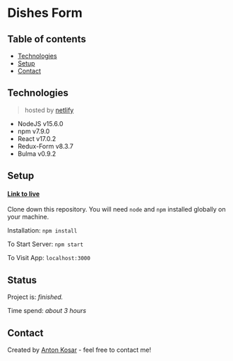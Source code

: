# Dishes Form

## Table of contents
* [Technologies](#technologies)
* [Setup](#setup)
* [Contact](#contact)

## Technologies
>hosted by [netlify](https://www.netlify.com/)
* NodeJS v15.6.0
* npm v7.9.0
* React v17.0.2
* Redux-Form v8.3.7
* Bulma v0.9.2

## Setup
#### [Link to live](https://competent-panini-c57d95.netlify.app/) <br/>

Clone down this repository. You will need `node` and `npm` installed globally on your machine.

Installation:
`npm install`

To Start Server:
`npm start`

To Visit App:
`localhost:3000`


## Status
Project is: _finished._

Time spend: _about 3 hours_

## Contact
Created by [Anton Kosar](https://www.linkedin.com/in/anton-kosar-51a33617a/) - feel free to contact me!